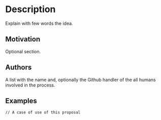 # Description

Explain with few words the idea.

## Motivation

Optional section.

## Authors

A list with the name and, optionally the Github handler of the all humans involved in the process.

## Examples

```text
// A case of use of this proposal
```
